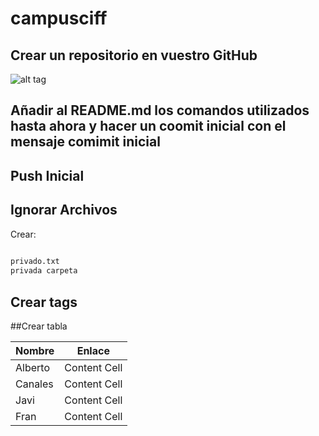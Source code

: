 ﻿# campusciff
## Crear un repositorio en vuestro GitHub
![alt tag](C:\Users\alber\Desktop\capturas_de_pantalla_dei\Screenshot_6.png)
## Añadir al README.md los comandos utilizados hasta ahora y hacer un coomit inicial con el mensaje comimit inicial
## Push Inicial
## Ignorar Archivos
   Crear:
```sh
 
privado.txt
privada carpeta 

```
## Crear tags	

##Crear tabla

| Nombre | Enlace |
| ------------- | ------------- |
| Alberto  | Content Cell  |
| Canales  | Content Cell  |
| Javi  | Content Cell  |
| Fran  | Content Cell  |



